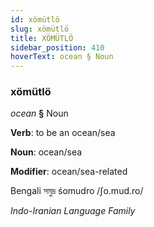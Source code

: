 ```yaml
---
id: xömütlö
slug: xömütlö
title: XÖMÜTLÖ
sidebar_position: 410
hoverText: ocean § Noun
---
```


### xömütlö

*ocean* **§** Noun

**Verb**: to be an ocean/sea

**Noun**: ocean/sea

**Modifier**: ocean/sea-related

Bengali সমুদ্র śomudro /ʃo.mud.ro/

*Indo-Iranian Language Family*